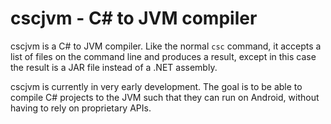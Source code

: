 cscjvm - C# to JVM compiler
==============================

cscjvm is a C# to JVM compiler.  Like the normal `csc` command, it accepts a list of files on the command line and produces a result, except in this case the result is a JAR file instead of a .NET assembly.

cscjvm is currently in very early development.  The goal is to be able to compile C# projects to the JVM such that they can run on Android, without having to rely on proprietary APIs.
